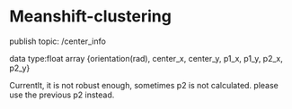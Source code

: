 # Meanshift-clustering

publish topic: /center_info

data type:float array {orientation(rad), center_x, center_y, p1_x, p1_y, p2_x, p2_y}

Currentlt, it is not robust enough, sometimes p2 is not calculated. please use the previous p2 instead. 
